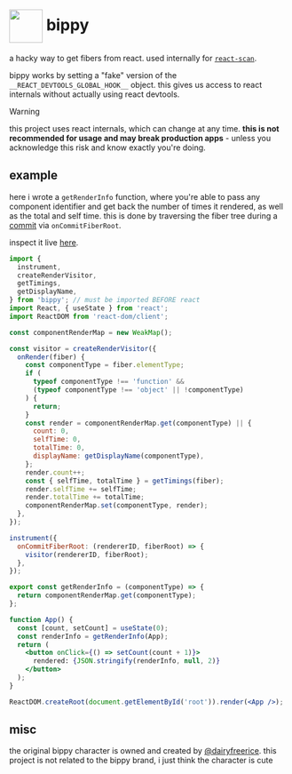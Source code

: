 # <img src="https://github.com/aidenybai/bippy/blob/main/.github/assets/bippy.png?raw=true" width="60" align="center" /> bippy

a hacky way to get fibers from react. used internally for [`react-scan`](https://github.com/aidenybai/react-scan).

bippy works by setting a "fake" version of the `__REACT_DEVTOOLS_GLOBAL_HOOK__` object. this gives us access to react internals without actually using react devtools.

> [!WARNING]
> this project uses react internals, which can change at any time. **this is not recommended for usage and may break production apps** - unless you acknowledge this risk and know exactly you're doing.

## example

here i wrote a `getRenderInfo` function, where you're able to pass any component identifier and get back the number of times it rendered, as well as the total and self time. this is done by traversing the fiber tree during a [commit](https://react.dev/learn/render-and-commit) via `onCommitFiberRoot`.

inspect it live [here](https://bippy.million.dev/).

```jsx
import {
  instrument,
  createRenderVisitor,
  getTimings,
  getDisplayName,
} from 'bippy'; // must be imported BEFORE react
import React, { useState } from 'react';
import ReactDOM from 'react-dom/client';

const componentRenderMap = new WeakMap();

const visitor = createRenderVisitor({
  onRender(fiber) {
    const componentType = fiber.elementType;
    if (
      typeof componentType !== 'function' &&
      (typeof componentType !== 'object' || !componentType)
    ) {
      return;
    }
    const render = componentRenderMap.get(componentType) || {
      count: 0,
      selfTime: 0,
      totalTime: 0,
      displayName: getDisplayName(componentType),
    };
    render.count++;
    const { selfTime, totalTime } = getTimings(fiber);
    render.selfTime += selfTime;
    render.totalTime += totalTime;
    componentRenderMap.set(componentType, render);
  },
});

instrument({
  onCommitFiberRoot: (rendererID, fiberRoot) => {
    visitor(rendererID, fiberRoot);
  },
});

export const getRenderInfo = (componentType) => {
  return componentRenderMap.get(componentType);
};

function App() {
  const [count, setCount] = useState(0);
  const renderInfo = getRenderInfo(App);
  return (
    <button onClick={() => setCount(count + 1)}>
      rendered: {JSON.stringify(renderInfo, null, 2)}
    </button>
  );
}

ReactDOM.createRoot(document.getElementById('root')).render(<App />);
```

## misc

the original bippy character is owned and created by [@dairyfreerice](https://www.instagram.com/dairyfreerice). this project is not related to the bippy brand, i just think the character is cute
